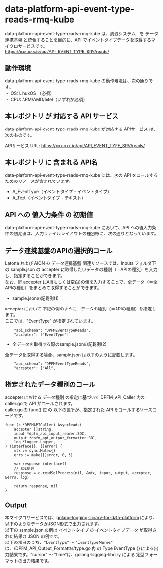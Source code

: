 # data-platform-api-event-type-reads-rmq-kube
data-platform-api-event-type-reads-rmq-kube は、周辺システム　を データ連携基盤 と統合することを目的に、API でイベントタイプデータを取得するマイクロサービスです。  
https://xxx.xxx.io/api/API_EVENT_TYPE_SRV/reads/

## 動作環境
data-platform-api-event-type-reads-rmq-kube の動作環境は、次の通りです。  
・ OS: LinuxOS （必須）  
・ CPU: ARM/AMD/Intel（いずれか必須）  

## 本レポジトリ が 対応する API サービス
data-platform-api-event-type-reads-rmq-kube が対応する APIサービス は、次のものです。

APIサービス URL: https://xxx.xxx.io/api/API_EVENT_TYPE_SRV/reads/

## 本レポジトリ に 含まれる API名
data-platform-api-event-type-reads-rmq-kube には、次の API をコールするためのリソースが含まれています。  

* A_EventType（イベントタイプ - イベントタイプ）
* A_Text（イベントタイプ - テキスト）

## API への 値入力条件 の 初期値
data-platform-api-event-type-reads-rmq-kube において、API への値入力条件の初期値は、入力ファイルレイアウトの種別毎に、次の通りとなっています。  

## データ連携基盤のAPIの選択的コール
Latona および AION の データ連携基盤 関連リソースでは、Inputs フォルダ下の sample.json の accepter に取得したいデータの種別（＝APIの種別）を入力し、指定することができます。  
なお、同 accepter にAll(もしくは空白)の値を入力することで、全データ（＝全APIの種別）をまとめて取得することができます。  

* sample.jsonの記載例(1)  

accepter において 下記の例のように、データの種別（＝APIの種別）を指定します。  
ここでは、"EventType" が指定されています。    
  
```
	"api_schema": "DPFMEventTypeReads",
	"accepter": ["EventType"],
```
  
* 全データを取得する際のsample.jsonの記載例(2)  

全データを取得する場合、sample.json は以下のように記載します。  

```
	"api_schema": "DPFMEventTypeReads",
	"accepter": ["All",
```

## 指定されたデータ種別のコール
accepter における データ種別 の指定に基づいて DPFM_API_Caller 内の caller.go で API がコールされます。  
caller.go の func() 毎 の 以下の箇所が、指定された API をコールするソースコードです。  

```
func (c *DPFMAPICaller) AsyncReads(
	accepter []string,
	input *dpfm_api_input_reader.SDC,
	output *dpfm_api_output_formatter.SDC,
	log *logger.Logger,
) (interface{}, []error) {
	mtx := sync.Mutex{}
	errs := make([]error, 0, 5)

	var response interface{}
	// SQL処理
	response = c.readSqlProcess(nil, &mtx, input, output, accepter, &errs, log)

	return response, nil
}
```

## Output  
本マイクロサービスでは、[golang-logging-library-for-data-platform](https://github.com/latonaio/golang-logging-library-for-data-platform) により、以下のようなデータがJSON形式で出力されます。  
以下の sample.json の例は イベントタイプ の イベントタイプデータ が取得された結果の JSON の例です。  
以下の項目のうち、"EventType" ～ "EventTypeName" は、/DPFM_API_Output_Formatter/type.go 内 の Type EventType {} による出力結果です。"cursor" ～ "time"は、golang-logging-library による 定型フォーマットの出力結果です。  

```

```
